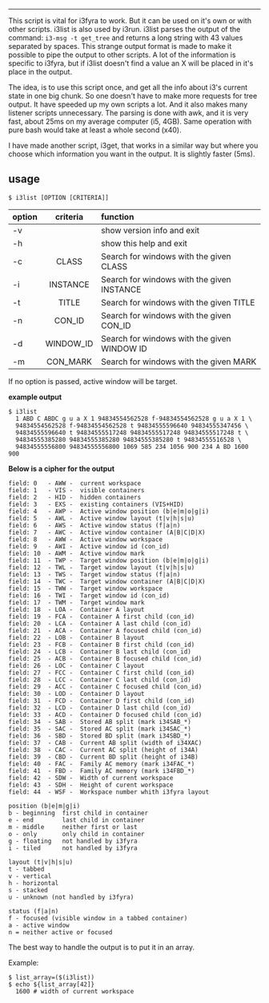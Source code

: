 

*******************************
This script is vital for i3fyra to work. But it can be used on it's own
or with other scripts. i3list is also used by i3run. i3list parses the
output of the command:
`i3-msg -t get_tree`
and returns a long string with 43 values separated by spaces. This strange 
output format is made to make it possible to pipe the output to other scripts. 
A lot of the information is specific to i3fyra, but if i3list doesn't find a 
value an X will be placed in it's place in the output.

The idea, is to use this script once, and get all the info about i3's current
state in one big chunk. So one doesn't have to make more requests for 
tree output. It have speeded up my own scripts a lot. And it also makes many
listener scripts unnecessary. The parsing is done with awk, and it is very
fast, about 25ms on my average computer (i5, 4GB). Same operation with pure
bash would take at least a whole second (x40).

I have made another script, i3get, that works in a similar way but where you
choose which information you want in the output. It is slightly faster (5ms).

usage
-----
`$ i3list [OPTION [CRITERIA]]`

| **option** | **criteria**  | **function**                   |
|:-------|:---------:|:---------------------------|
| -v     |           | show version info and exit |
| -h     |           | show this help and exit    |
| -c     | CLASS     | Search for windows with the given CLASS
| -i     | INSTANCE  | Search for windows with the given INSTANCE
| -t     | TITLE     | Search for windows with the given TITLE
| -n     | CON_ID    | Search for windows with the given CON_ID
| -d     | WINDOW_ID | Search for windows with the given WINDOW ID
| -m     | CON_MARK  | Search for windows with the given MARK

If no option is passed, active window will be target.

**example output**
``` text
$ i3list
  1 ABD C ABDC g u a X 1 94834554562528 f-94834554562528 g u a X 1 \
  94834554562528 f-94834554562528 t 94834555596640 94834555347456 \
  94834555596640 t 94834555517248 94834555517248 94834555517248 t \
  94834555385280 94834555385280 94834555385280 t 94834555516528 \
  94834555556800 94834555556800 1069 585 234 1056 900 234 A BD 1600 900
```
**Below is a cipher for the output**
``` text
field: 0   - AWW -  current workspace
field: 1   - VIS -  visible containers
field: 2   - HID -  hidden containers
field: 3   - EXS -  existing containers (VIS+HID)
field: 4   - AWP -  Active window position (b|e|m|o|g|i)
field: 5   - AWL -  Active window layout (t|v|h|s|u)
field: 6   - AWS -  Active window status (f|a|n)
field: 7   - AWC -  Active window container (A|B|C|D|X)
field: 8   - AWW -  Active window workspace
field: 9   - AWI -  Active window id (con_id)
field: 10  - AWM -  Active window mark
field: 11  - TWP -  Target window position (b|e|m|o|g|i)
field: 12  - TWL -  Target window layout (t|v|h|s|u)
field: 13  - TWS -  Target window status (f|a|n)
field: 14  - TWC -  Target window container (A|B|C|D|X)
field: 15  - TWW -  Target window workspace
field: 16  - TWI -  Target window id (con_id)
field: 17  - TWM -  Target window mark
field: 18  - LOA -  Container A layout
field: 19  - FCA -  Container A first child (con_id)
field: 20  - LCA -  Container A last child (con_id)
field: 21  - ACA -  Container A focused child (con_id)
field: 22  - LOB -  Container B layout
field: 23  - FCB -  Container B first child (con_id)
field: 24  - LCB -  Container B last child (con_id)
field: 25  - ACB -  Container B focused child (con_id)
field: 26  - LOC -  Container C layout
field: 27  - FCC -  Container C first child (con_id)
field: 28  - LCC -  Container C last child (con_id)
field: 29  - ACC -  Container C focused child (con_id)
field: 30  - LOD -  Container D layout
field: 31  - FCD -  Container D first child (con_id)
field: 32  - LCD -  Container D last child (con_id)
field: 33  - ACD -  Container D focused child (con_id)
field: 34  - SAB -  Stored AB split (mark i34SAB_*)
field: 35  - SAC -  Stored AC split (mark i34SAC_*)
field: 36  - SBD -  Stored BD split (mark i34SBD_*)
field: 37  - CAB -  Current AB split (width of i34XAC)
field: 38  - CAC -  Current AC split (height of i34A)
field: 39  - CBD -  Current BD split (height of i34B)
field: 40  - FAC -  Family AC memory (mark i34FAC_*)
field: 41  - FBD -  Family AC memory (mark i34FBD_*)
field: 42  - SDW -  Width of current workspace
field: 43  - SDH -  Height of curent workspace
field: 44  - WSF -  Workspace number whith i3fyra layout

position (b|e|m|g|i)
b - beginning  first child in container
e - end        last child in container
m - middle     neither first or last
o - only       only child in container
g - floating   not handled by i3fyra
i - tiled      not handled by i3fyra

layout (t|v|h|s|u)
t - tabbed
v - vertical
h - horizontal
s - stacked
u - unknown (not handled by i3fyra)

status (f|a|n)
f - focused (visible window in a tabbed container)
a - active window
n = neither active or focused
```
The best way to handle the output is to put it in an array.

Example:
``` text
$ list_array=($(i3list))
$ echo ${list_array[42]}
  1600 # width of current workspace
```

